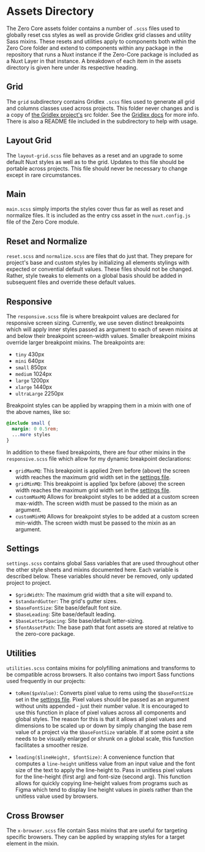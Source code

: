 # Assets Directory

The Zero Core assets folder contains a number of `.scss` files used to globally reset css styles as well as provide Gridlex grid classes and utility Sass mixins. These resets and utilities apply to components both within the Zero Core folder and extend to components within any package in the repository that runs a Nuxt instance if the Zero-Core package is included as a Nuxt Layer in that instance. A breakdown of each item in the assets directory is given here under its respective heading.

## Grid

The `grid` subdirectory contains Gridlex `.scss` files used to generate all grid and columns classes used across projects. This folder never changes and is a copy of [the Gridlex project's](https://github.com/devlint/gridlex/tree/master) src folder. See the [Gridlex docs](https://gridlex.devlint.fr/) for more info. There is also a README file included in the subdirectory to help with usage.

## Layout Grid

The `layout-grid.scss` file behaves as a reset and an upgrade to some default Nuxt styles as well as to the grid. Updates to this file should be portable across projects. This file should never be necessary to change except in rare circumstances.

## Main

`main.scss` simply imports the styles cover thus far as well as reset and normalize files. It is included as the entry css asset in the `nuxt.config.js` file of the Zero Core module.

## Reset and Normalize

`reset.scss` and `normalize.scss` are files that do just that. They prepare for project's base and custom styles by initializing all elements stylings with expected or convential default values. These files should not be changed. Rather, style tweaks to elements on a global basis should be added in subsequent files and override these default values.

## Responsive

The `responsive.scss` file is where breakpoint values are declared for responsive screen sizing. Currently, we use seven distinct breakpoints which will apply inner styles passed as argument to each of seven mixins at and below their breakpoint screen-width values. Smaller breakpoint mixins override larger breakpoint mixins. The breakpoints are:

- `tiny` 430px
- `mini` 640px
- `small` 850px
- `medium` 1024px
- `large` 1200px
- `xlarge` 1440px
- `ultraLarge` 2250px

Breakpoint styles can be applied by wrapping them in a mixin with one of the above names, like so:

```scss
@include small {
  margin: 0 0.5rem;
  ...more styles
}
```

In addition to these fixed breakpoints, there are four other mixins in the `responsive.scss` file which allow for my dynamic breakpoint declarations:

- `gridMaxMQ`: This breakpoint is applied 2rem before (above) the screen width reaches the maximum grid width set in the [settings file](/zero-core/assets#settings).
- `gridMinMQ`: This breakpoint is applied 1px before (above) the screen width reaches the maximum grid width set in the [settings file](/zero-core/assets#settings).
- `customMaxMQ` Allows for breakpoint styles to be added at a custom screen max-width. The screen width must be passed to the mixin as an argument.
- `customMinMQ` Allows for breakpoint styles to be added at a custom screen min-width. The screen width must be passed to the mixin as an argument.

## Settings

`settings.scss` contains global Sass variables that are used throughout other the other style sheets and mixins documented here. Each variable is described below. These variables should never be removed, only updated project to project.

- `$gridWidth`: The maximum grid width that a site will expand to.
- `$standardGutter`: The grid's gutter sizes.
- `$baseFontSize`: Site base/default font size. 
- `$baseLeading`: Site base/default leading. 
- `$baseLetterSpacing`: Site base/default letter-sizing. 
- `$fontAssetPath`: The base path that font assets are stored at relative to the zero-core package.

## Utilities

`utilities.scss` contains mixins for polyfilling animations and transforms to be compatible across browsers. It also contains two import Sass functions used frequently in our projects:

- `toRem($pxValue)`: Converts pixel value to rems using the `$baseFontSize` set in the [settings file](/zero-core/assets#settings). Pixel values should be passed as an argument without units appended - just their number value. It is encouraged to use this function in place of pixel values across all components and global styles. The reason for this is that it allows all pixel values and dimensions to be scaled up or down by simply changing the base rem value of a project via the `$baseFontSize` variable. If at some point a site needs to be visually enlarged or shrunk on a global scale, this function facilitates a smoother resize.

- `leading($lineHeight, $fontSize)`: A convenience function that computes a `line-height` unitless value from an input value and the font size of the text to apply the line-height to. Pass in unitless pixel values for the line-height (first arg) and font-size (second arg). This function allows for quickly copying line-height values from programs such as Figma which tend to display line height values in pixels rather than the unitless value used by browsers.

## Cross Browser

The `x-browser.scss` file contain Sass mixins that are useful for targeting specific browsers. They can be applied by wrapping styles for a target element in the mixin.

